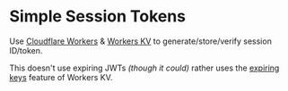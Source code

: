 # Simple Session Tokens

Use [Cloudflare Workers](https://siq.li/cfw) & [Workers KV](https://siq.li/aXY) to generate/store/verify session ID/token.

This doesn't use expiring JWTs *(though it could)* rather uses the [expiring keys](https://siq.li/owy) feature of Workers KV.
